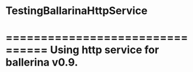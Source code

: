# TestingBallarinaHttpService
================================
Using http service for ballerina v0.9.
================================
